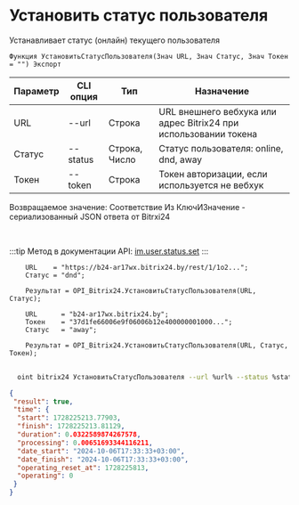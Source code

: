 ﻿---
sidebar_position: 18
---

# Установить статус пользователя
 Устанавливает статус (онлайн) текущего пользователя



`Функция УстановитьСтатусПользователя(Знач URL, Знач Статус, Знач Токен = "") Экспорт`

  | Параметр | CLI опция | Тип | Назначение |
  |-|-|-|-|
  | URL | --url | Строка | URL внешнего вебхука или адрес Bitrix24 при использовании токена |
  | Статус | --status | Строка, Число | Статус пользователя: online, dnd, away |
  | Токен | --token | Строка | Токен авторизации, если используется не вебхук |

  
  Возвращаемое значение:   Соответствие Из КлючИЗначение - сериализованный JSON ответа от Bitrxi24

<br/>

:::tip
Метод в документации API: [im.user.status.set](https://dev.1c-bitrix.ru/learning/course/index.php?COURSE_ID=93&LESSON_ID=11499)
:::
<br/>


```bsl title="Пример кода"
    URL    = "https://b24-ar17wx.bitrix24.by/rest/1/1o2...";
    Статус = "dnd";

    Результат = OPI_Bitrix24.УстановитьСтатусПользователя(URL, Статус);

    URL      = "b24-ar17wx.bitrix24.by";
    Токен    = "37d1fe66006e9f06006b12e400000001000...";
    Статус   = "away";

    Результат = OPI_Bitrix24.УстановитьСтатусПользователя(URL, Статус, Токен);
```



```sh title="Пример команды CLI"
    
  oint bitrix24 УстановитьСтатусПользователя --url %url% --status %status% --token %token%

```

```json title="Результат"
{
 "result": true,
 "time": {
  "start": 1728225213.77903,
  "finish": 1728225213.81129,
  "duration": 0.0322589874267578,
  "processing": 0.00651693344116211,
  "date_start": "2024-10-06T17:33:33+03:00",
  "date_finish": "2024-10-06T17:33:33+03:00",
  "operating_reset_at": 1728225813,
  "operating": 0
 }
}
```
